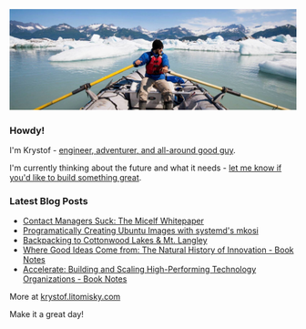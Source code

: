 ![Krystof on an Adventure!](https://raw.githubusercontent.com/krystofl/krystofl/master/banner.jpg)

### Howdy!

I'm Krystof -
[engineer, adventurer, and all-around good guy](https://krystof.litomisky.com/about/?utm_source=krystofl_github).

I'm currently thinking about the future and what it needs -
[let me know if you'd like to build something great](https://krystof.litomisky.com/contact/?utm_source=krystofl_github).

### Latest Blog Posts
- [Contact Managers Suck: The Micelf Whitepaper](https://krystof.litomisky.com/2020/10/05/contact-managers-suck-micelf-whitepaper/?utm_source=krystofl_github)
- [Programatically Creating Ubuntu Images with systemd's mkosi](https://krystof.litomisky.com/2020/09/08/mkosi-for-ubuntu/?utm_source=krystofl_github)
- [Backpacking to Cottonwood Lakes & Mt. Langley](https://krystof.litomisky.com/2020/07/06/cottonwood-lakes/?utm_source=krystofl_github)
- [Where Good Ideas Come from: The Natural History of Innovation - Book Notes](https://krystof.litomisky.com/2020/06/07/where-good-ideas-come-from-book-notes/?utm_source=krystofl_github)
- [Accelerate: Building and Scaling High-Performing Technology Organizations - Book Notes](https://krystof.litomisky.com/2020/04/06/accelerate-book-notes/?utm_source=krystofl_github)

More at [krystof.litomisky.com](https://krystof.litomisky.com/?utm_source=krystofl_github)


Make it a great day!
